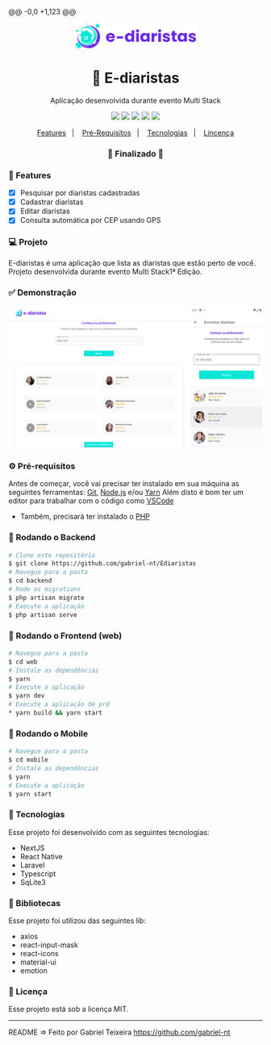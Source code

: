 @@ -0,0 +1,123 @@

<p align="center">
  <img src="https://github.com/gabriel-nt/Ediaristas/blob/master/frontend/public/img/logos/logo.svg" alt="logo" height="50"/>
</p>

<h1 align="center">
    🚀 E-diaristas
</h1>

<p align="center">Aplicação desenvolvida durante evento Multi Stack</p>

<p align="center">
  <img src="https://img.shields.io/static/v1?label=laravel&message=8.0.0&color=orange&logo=laravel" />
  <img src="https://img.shields.io/static/v1?label=next&message=10.0.0&color=black&logo=next.js" />
  <img src="https://img.shields.io/static/v1?label=react%20native&message=41.0.0&color=0088CC&logo=reactos" />
  <img src="https://img.shields.io/badge/last%20commit-june-important" />
  <img src="https://img.shields.io/badge/license-MIT-success"/>
</p>

<p align="center">
  <a href="#-features">Features</a>&nbsp;&nbsp;&nbsp;|&nbsp;&nbsp;&nbsp;
  <a href="#-pré-requisitos">Pré-Requisitos</a>&nbsp;&nbsp;&nbsp;|&nbsp;&nbsp;&nbsp;
  <a href="#-tecnologias">Tecnologias</a>&nbsp;&nbsp;&nbsp;|&nbsp;&nbsp;&nbsp;
  <a href="#-licença">Lincença</a>
</p>

<h3 align="center"> 
🚧  Finalizado  🚧
</h3>

### 📎 Features

- [x] Pesquisar por diaristas cadastradas
- [x] Cadastrar diaristas
- [x] Editar diaristas
- [x] Consulta automática por CEP usando GPS

### 💻 Projeto

E-diaristas é uma aplicação que lista as diaristas que estão perto de você. Projeto desenvolvida durante evento Multi Stack1ª Edição.

### ✅ Demonstração

<img src="https://github.com/gabriel-nt/Ediaristas/blob/master/frontend/public/img/app.png" />

### ⚙ Pré-requisitos

Antes de começar, você vai precisar ter instalado em sua máquina as seguintes ferramentas:
[Git](https://git-scm.com), [Node.js](https://nodejs.org/en/) e/ou [Yarn](https://https://yarnpkg.com/)
Além disto é bom ter um editor para trabalhar com o código como [VSCode](https://code.visualstudio.com/)

- Também, precisará ter instalado o [PHP](https://www.php.net/)

### 📙 Rodando o Backend

```bash
# Clone este repositório
$ git clone https://github.com/gabriel-nt/Ediaristas
# Navegue para a pasta
$ cd backend
# Rode as migrations
$ php artisan migrate
# Execute a aplicação
$ php artisan serve
```

### 📗 Rodando o Frontend (web)

```bash
# Navegue para a pasta
$ cd web
# Instale as dependências
$ yarn
# Execute a aplicação
$ yarn dev
# Execute a aplicação de prd
* yarn build && yarn start
```

### 📘 Rodando o Mobile

```bash
# Navegue para a pasta
$ cd mobile
# Instale as dependências
$ yarn
# Execute a aplicação
$ yarn start
```

### 🚀 Tecnologias

Esse projeto foi desenvolvido com as seguintes tecnologias:

- NextJS
- React Native
- Laravel
- Typescript
- SqLite3

### 📕 Bibliotecas

Esse projeto foi utilizou das seguintes lib:

- axios
- react-input-mask
- react-icons
- material-ui
- emotion

### 📝 Licença

Esse projeto está sob a licença MIT.

<hr/>

README => Feito por Gabriel Teixeira https://github.com/gabriel-nt
